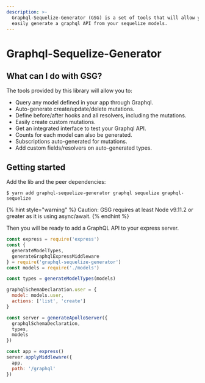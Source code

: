 ```yaml
---
description: >-
  Graphql-Sequelize-Generator (GSG) is a set of tools that will allow you to
  easily generate a graphql API from your sequelize models.
---
```


# Graphql-Sequelize-Generator

## What can I do with GSG?

The tools provided by this library will allow you to:

*  Query any model defined in your app through Graphql.
*  Auto-generate create/update/delete mutations.
*  Define before/after hooks and all resolvers, including the mutations.
*  Easily create custom mutations.
*  Get an integrated interface to test your Graphql API.
*  Counts for each model can also be generated.
*  Subscriptions auto-generated for mutations.
*  Add custom fields/resolvers on auto-generated types.



## Getting started

Add the lib and the peer dependencies:

```
$ yarn add graphql-sequelize-generator graphql sequelize graphql-sequelize
```

{% hint style="warning" %}
 Caution: GSG requires at least Node v9.11.2 or greater as it is using async/await.
{% endhint %}

Then you will be ready to add a GraphQL API to your express server.

```javascript
const express = require('express')
const {
  generateModelTypes,
  generateGraphqlExpressMiddleware
} = require('graphql-sequelize-generator')
const models = require('./models')

const types = generateModelTypes(models)

graphqlSchemaDeclaration.user = {
  model: models.user,
  actions: ['list', 'create']
}

const server = generateApolloServer({
  graphqlSchemaDeclaration,
  types,
  models
})

const app = express()
server.applyMiddleware({
  app,
  path: '/graphql'
})
```



